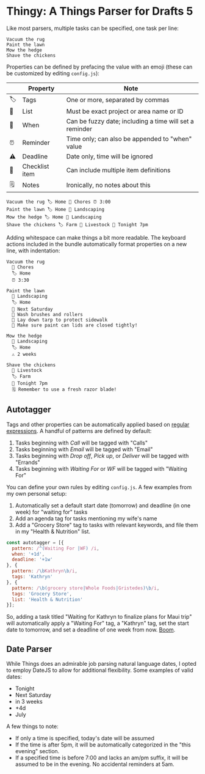 # Thingy: A Things Parser for Drafts 5

Like most parsers, multiple tasks can be specified, one task per line:

```
Vacuum the rug
Paint the lawn
Mow the hedge
Shave the chickens
```

Properties can be defined by prefacing the value with an emoji (these can be
customized by editing `config.js`):

|    | Property       | Note                                                    |
|----|----------------|---------------------------------------------------------|
| 🏷 | Tags           | One or more, separated by commas                        |
| 📁 | List           | Must be exact project or area name or ID                |
| 📆 | When           | Can be fuzzy date; including a time will set a reminder |
| ⏰ | Reminder       | Time only; can also be appended to "when" value         |
| ⚠️ | Deadline       | Date only, time will be ignored                         |
| 🔘 | Checklist item | Can include multiple item definitions                   |
| 🗒 | Notes          | Ironically, no notes about this                         |

```
Vacuum the rug 🏷 Home 📁 Chores ⏰ 3:00
Paint the lawn 🏷 Home 📁 Landscaping
Mow the hedge 🏷 Home 📁 Landscaping
Shave the chickens 🏷 Farm 📁 Livestock 📆 Tonight 7pm
```

Adding whitespace can make things a bit more readable. The keyboard actions
included in the bundle automatically format properties on a new line, with
indentation:

```
Vacuum the rug
  📁 Chores
  🏷 Home
  ⏰ 3:30

Paint the lawn
  📁 Landscaping
  🏷 Home
  📆 Next Saturday
  🔘 Wash brushes and rollers
  🔘 Lay down tarp to protect sidewalk
  🔘 Make sure paint can lids are closed tightly!

Mow the hedge
  📁 Landscaping
  🏷 Home
  ⚠️ 2 weeks

Shave the chickens
  📁 Livestock
  🏷 Farm
  📆 Tonight 7pm
  🗒 Remember to use a fresh razor blade!
```

## Autotagger

Tags and other properties can be automatically applied based on [regular
expressions](http://codular.com/regex). A handful of patterns are defined
by default:

1. Tasks beginning with _Call_ will be tagged with "Calls"
2. Tasks beginning with _Email_ will be tagged with "Email"
3. Tasks beginning with _Drop off_, _Pick up_, or _Deliver_ will be tagged with "Errands"
4. Tasks beginning with _Waiting For_ or _WF_ will be tagged with "Waiting For"

You can define your own rules by editing `config.js`. A few examples from my own personal setup:

1. Automatically set a default start date (tomorrow) and deadline (in one week) for "waiting for" tasks
2. Add an agenda tag for tasks mentioning my wife's name
3. Add a "Grocery Store" tag to tasks with relevant keywords, and file them in my "Health & Nutrition" list.

```javascript
const autotagger = [{
  pattern: /^(Waiting For |WF) /i,
  when: '+1d',
  deadline: '+1w'
}, {
  pattern: /\bKathryn\b/i,
  tags: 'Kathryn'
}, {
  pattern: /\b(grocery store|Whole Foods|Gristedes)\b/i,
  tags: 'Grocery Store',
  list: 'Health & Nutrition'
}];
```

So, adding a task titled "Waiting for Kathryn to finalize plans for Maui trip" will automatically apply a "Waiting For" tag, a "Kathryn" tag, set the start date to tomorrow, and set a deadline of one week from now. [Boom](https://www.youtube.com/watch?v=Y38Sb3FOYmY).

## Date Parser

While Things does an admirable job parsing natural language dates, I opted to
employ DateJS to allow for additional flexibility. Some examples of valid dates:

- Tonight
- Next Saturday
- in 3 weeks
- +4d
- July

A few things to note:

- If only a time is specified, today's date will be assumed
- If the time is after 5pm, it will be automatically categorized in the
	"this evening" section.
- If a specified time is before 7:00 and lacks an am/pm suffix, it will
  be assumed to be in the evening. No accidental reminders at 5am.
